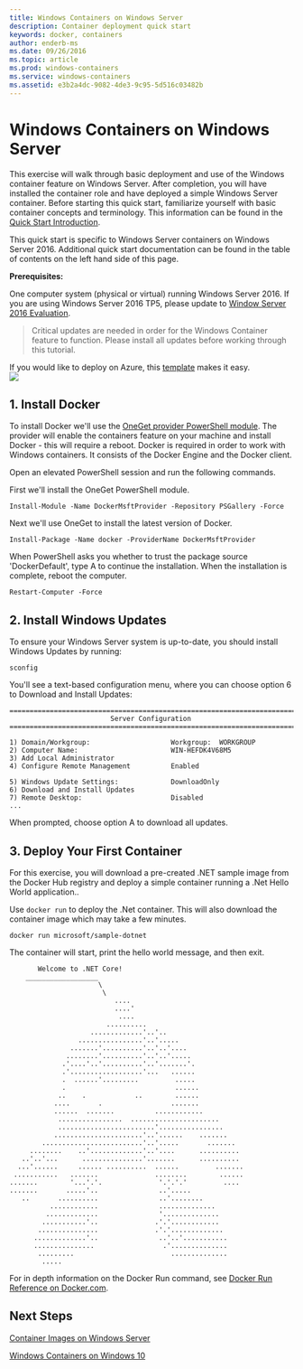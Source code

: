 ```yaml
---
title: Windows Containers on Windows Server
description: Container deployment quick start
keywords: docker, containers
author: enderb-ms
ms.date: 09/26/2016
ms.topic: article
ms.prod: windows-containers
ms.service: windows-containers
ms.assetid: e3b2a4dc-9082-4de3-9c95-5d516c03482b
---
```


# Windows Containers on Windows Server

This exercise will walk through basic deployment and use of the Windows container feature on Windows Server. After completion, you will have installed the container role and have deployed a simple Windows Server container. Before starting this quick start, familiarize yourself with basic container concepts and terminology. This information can be found in the [Quick Start Introduction](./quick_start.md).

This quick start is specific to Windows Server containers on Windows Server 2016. Additional quick start documentation can be found in the table of contents on the left hand side of this page.

**Prerequisites:**

One computer system (physical or virtual) running Windows Server 2016. If you are using Windows Server 2016 TP5, please update to [Window Server 2016 Evaluation](https://www.microsoft.com/en-us/evalcenter/evaluate-windows-server-2016 ). 

> Critical updates are needed in order for the Windows Container feature to function. Please install all updates before working through this tutorial.

If you would like to deploy on Azure, this [template](https://github.com/Microsoft/Virtualization-Documentation/tree/master/windows-server-container-tools/containers-azure-template) makes it easy.<br/>
<a href="https://portal.azure.com/#create/Microsoft.Template/uri/https%3A%2F%2Fraw.githubusercontent.com%2FMicrosoft%2FVirtualization-Documentation%2Fmaster%2Fwindows-server-container-tools%2Fcontainers-azure-template%2Fazuredeploy.json" target="_blank">
    <img src="http://azuredeploy.net/deploybutton.png"/>
</a>


## 1. Install Docker

To install Docker we'll use the [OneGet provider PowerShell module](https://github.com/oneget/oneget). The provider will enable the containers feature on your machine and install Docker - this will require a reboot. Docker is required in order to work with Windows containers. It consists of the Docker Engine and the Docker client.

Open an elevated PowerShell session and run the following commands.

First we'll install the OneGet PowerShell module.

```none
Install-Module -Name DockerMsftProvider -Repository PSGallery -Force
```

Next we'll use OneGet to install the latest version of Docker.
```none
Install-Package -Name docker -ProviderName DockerMsftProvider
```

When PowerShell asks you whether to trust the package source 'DockerDefault', type A to continue the installation. When the installation is complete, reboot the computer.

```none
Restart-Computer -Force
```

## 2. Install Windows Updates

To ensure your Windows Server system is up-to-date, you should install Windows Updates by running:

```none
sconfig
```

You'll see a text-based configuration menu, where you can choose option 6 to Download and Install Updates:

```none
===============================================================================
                         Server Configuration
===============================================================================

1) Domain/Workgroup:                    Workgroup:  WORKGROUP
2) Computer Name:                       WIN-HEFDK4V68M5
3) Add Local Administrator
4) Configure Remote Management          Enabled

5) Windows Update Settings:             DownloadOnly
6) Download and Install Updates
7) Remote Desktop:                      Disabled
...
```

When prompted, choose option A to download all updates.

## 3. Deploy Your First Container

For this exercise, you will download a pre-created .NET sample image from the Docker Hub registry and deploy a simple container running a .Net Hello World application..  

Use `docker run` to deploy the .Net container. This will also download the container image which may take a few minutes.

```none
docker run microsoft/sample-dotnet
```

The container will start, print the hello world message, and then exit.

```none
       Welcome to .NET Core!
    __________________
                      \
                       \
                          ....
                          ....'
                           ....
                        ..........
                    .............'..'..
                 ................'..'.....
               .......'..........'..'..'....
              ........'..........'..'..'.....
             .'....'..'..........'..'.......'.
             .'..................'...   ......
             .  ......'.........         .....
             .                           ......
            ..    .            ..        ......
           ....       .                 .......
           ......  .......          ............
            ................  ......................
            ........................'................
           ......................'..'......    .......
        .........................'..'.....       .......
     ........    ..'.............'..'....      ..........
   ..'..'...      ...............'.......      ..........
  ...'......     ...... ..........  ......         .......
 ...........   .......              ........        ......
.......        '...'.'.              '.'.'.'         ....
.......       .....'..               ..'.....
   ..       ..........               ..'........
          ............               ..............
         .............               '..............
        ...........'..              .'.'............
       ...............              .'.'.............
      .............'..               ..'..'...........
      ...............                 .'..............
       .........                        ..............
        .....
```

For in depth information on the Docker Run command, see [Docker Run Reference on Docker.com]( https://docs.docker.com/engine/reference/run/).

## Next Steps

[Container Images on Windows Server](./quick_start_images.md)

[Windows Containers on Windows 10](./quick_start_windows_10.md)
